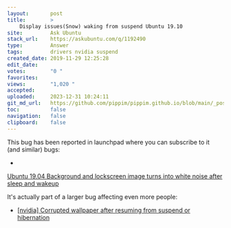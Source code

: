 ```yaml
---
layout:       post
title:        >
    Display issues(Snow) waking from suspend Ubuntu 19.10
site:         Ask Ubuntu
stack_url:    https://askubuntu.com/q/1192490
type:         Answer
tags:         drivers nvidia suspend
created_date: 2019-11-29 12:25:28
edit_date:    
votes:        "0 "
favorites:    
views:        "1,020 "
accepted:     
uploaded:     2023-12-31 10:24:11
git_md_url:   https://github.com/pippim/pippim.github.io/blob/main/_posts/2019/2019-11-29-Display-issues_Snow_-waking-from-suspend-Ubuntu-19.10.md
toc:          false
navigation:   false
clipboard:    false
---
```


This bug has been reported in launchpad where you can subscribe to it (and similar) bugs:

- 
[Ubuntu 19.04 Background and lockscreen image turns into white noise after sleep and wakeup][1]

It's actually part of a larger bug affecting even more people:

- [\[nvidia\] Corrupted wallpaper after resuming from suspend or hibernation][2]


  [1]: https://bugs.launchpad.net/ubuntu/+source/linux/+bug/1827314
  [2]: https://bugs.launchpad.net/ubuntu/+source/mutter/+bug/1809407
